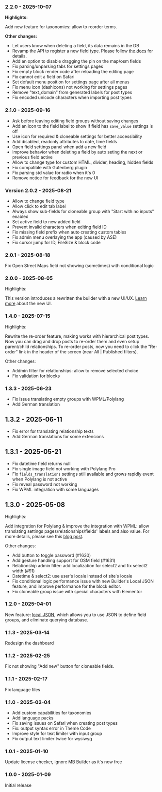 ### 2.2.0 - 2025-10-07

**Highlights:**

Add new feature for taxonomies: allow to reorder terms.

**Other changes:**

- Let users know when deleting a field, its data remains in the DB
- Revamp the API to register a new field type. Please follow [the docs](https://docs.metabox.io/creating-new-field-types/) for details.
- Add an option to disable dragging the pin on the map/osm fields
- Fix parsing/unparsing tabs for settings pages
- Fix empty block render code after reloading the editing page
- Fix cannot edit a field on Safari
- Set default menu position for settings page after all menus
- Fix menu icon (dashicons) not working for settings pages
- Remove "text_domain" from generated labels for post types
- Fix encoded unicode characters when importing post types

### 2.1.0 - 2025-09-16

- Ask before leaving editing field groups without saving changes
- Add an icon to the field label to show if field has `save_value` settings is off
- Use icon for required & cloneable settings for better accessibility
- Add disabled, readonly attributes to date, time fields
- Open field settings panel when add a new field
- Improve behavior when deleting a field by auto seting the next or previous field active
- Allow to change type for custom HTML, divider, heading, hidden fields
- Fix compatible with Gutenberg plugin
- Fix parsing std value for radio when it's 0
- Remove notice for feedback for the new UI

### Version 2.0.2 - 2025-08-21

- Allow to change field type
- Allow click to edit tab label
- Always show sub-fields for cloneable group with "Start with no inputs" enabled
- Set active field to new added field
- Prevent invalid characters when editing field ID
- Fix missing field prefix when auto creating custom tables
- Fix admin menu overlaying the app (caused by ASE)
- Fix cursor jump for ID, FileSize & block code

### 2.0.1 - 2025-08-18

Fix Open Street Maps field not showing (sometimes) with conditional logic

### 2.0.0 - 2025-08-05

Highlights:

This version introduces a rewritten the builder with a new UI/UX. [Learn more](https://metabox.io/mb-builder-5-0-0-rc2/) about the new UI.

### 1.4.0 - 2025-07-15

Highlights:

Rewrite the re-order feature, making works with hierarchical post types. Now you can drag and drop posts to re-order them and even setup parent/child relationships. To re-order posts, now you need to click the "Re-order" link in the header of the screen (near All | Published filters).

Other changes:

- Addmin filter for relationships: allow to remove selected choice
- Fix validation for blocks

### 1.3.3 - 2025-06-23

- Fix issue translating empty groups with WPML/Polylang
- Add German translation

## 1.3.2 - 2025-06-11

- Fix error for translating relationship texts
- Add German translations for some extensions

## 1.3.1 - 2025-05-21

- Fix datetime field returns null
- Fix single image field not working with Polylang Pro
- Fix `fields_translations` settings still available and grows rapidly event when Polylang is not active
- Fix reveal password not working
- Fix WPML integration with some languages

## 1.3.0 - 2025-05-08

Highlights:

Add integration for Polylang & improve the integration with WPML: allow translating settings pages/relationships/fields' labels and also value. For more details, please see this [blog post](https://metabox.io/wpml-polylang-integrations-improvements/).

Other changes:

- Add button to toggle password (#1630)
- Add gesture handling support for OSM field (#1631)
- Relationship admin filter: add localization for select2 and fix select2 width (#91)
- Datetime & select2: use user's locale instead of site's locale
- Fix conditional logic performance issue with new Builder's Local JSON feature, and improve performance for the block editor.
- Fix cloneable group issue with special characters with Elementor

### 1.2.0 - 2025-04-01

New feature: [local JSON](https://metabox.io/local-json/), which allows you to use JSON to define field groups, and eliminate querying database.

### 1.1.3 - 2025-03-14

Redesign the dashboard

### 1.1.2 - 2025-02-25

Fix not showing "Add new" button for cloneable fields.

### 1.1.1 - 2025-02-17

Fix language files

### 1.1.0 - 2025-02-04

- Add custom capabilities for taxonomies
- Add language packs
- Fix saving issues on Safari when creating post types
- Fix: output syntax error in Theme Code
- Improve style for text limiter with input group
- Fix output text limiter twice for wysiwyg

### 1.0.1 - 2025-01-10

Update license checker, ignore MB Builder as it's now free

### 1.0.0 - 2025-01-09

Initial release